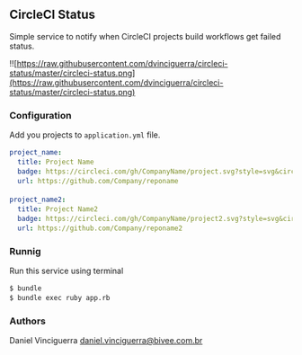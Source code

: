 ## CircleCI Status

Simple service to notify when CircleCI projects build workflows get failed status.

!![https://raw.githubusercontent.com/dvinciguerra/circleci-status/master/circleci-status.png](https://raw.githubusercontent.com/dvinciguerra/circleci-status/master/circleci-status.png)

### Configuration

Add you projects to `application.yml` file.

```yaml
project_name:
  title: Project Name
  badge: https://circleci.com/gh/CompanyName/project.svg?style=svg&circle-token=[TOKEN]
  url: https://github.com/Company/reponame

project_name2:
  title: Project Name2
  badge: https://circleci.com/gh/CompanyName/project2.svg?style=svg&circle-token=[TOKEN]
  url: https://github.com/Company/reponame2
```

### Runnig

Run this service using terminal

```bash
$ bundle
$ bundle exec ruby app.rb
```


### Authors

Daniel Vinciguerra <daniel.vinciguerra@bivee.com.br>
